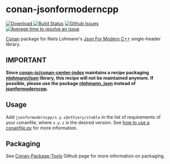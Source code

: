# conan-jsonformoderncpp

[ ![Download](https://api.bintray.com/packages/vthiery/conan-packages/jsonformoderncpp%3Avthiery/images/download.svg) ](https://bintray.com/vthiery/conan-packages/jsonformoderncpp%3Avthiery/_latestVersion)
[![Build Status](https://travis-ci.org/vthiery/conan-jsonformoderncpp.svg?branch=master)](https://travis-ci.org/vthiery/conan-jsonformoderncpp)
[![Github Issues](https://img.shields.io/github/issues/vthiery/conan-jsonformoderncpp.svg)](https://github.com/vthiery/conan-jsonformoderncpp/issues)
[![Average time to resolve an issue](http://isitmaintained.com/badge/resolution/vthiery/conan-jsonformoderncpp.svg)](http://isitmaintained.com/project/vthiery/conan-jsonformoderncpp "Average time to resolve an issue")

[Conan](https://bintray.com/vthiery/conan-packages/jsonformoderncpp%3Avthiery) package for Niels Lohmann's [Json For Modern C++](https://github.com/nlohmann/json) single-header library.

## IMPORTANT

**Since [conan-io/conan-center-index](https://github.com/conan-io/conan-center-index) maintains a recipe packaging [nlohmann/json](https://github.com/nlohmann/json) library, this recipe will not be maintained anymore. If possible, please use the package [nlohmann_json](https://conan.io/center/nlohmann_json/3.7.3/) instead of [jsonformoderncpp](https://bintray.com/vthiery/conan-packages/jsonformoderncpp%3Avthiery).**

## Usage

Add `jsonformoderncpp/x.y.z@vthiery/stable` in the list of requirements of your conanfile, where `x.y.z` is the desired version. See [how to use a conanfile.py](http://docs.conan.io/en/latest/mastering/conanfile_py.html) for more information.

## Packaging

See [Conan-Package-Tools](https://github.com/conan-io/conan-package-tools) Github page for more information on packaging.
